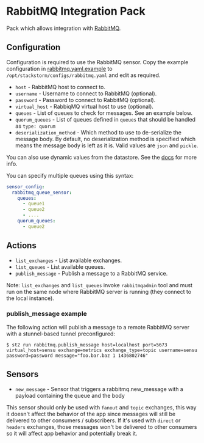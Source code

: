 # RabbitMQ Integration Pack

Pack which allows integration with [RabbitMQ](http://www.rabbitmq.com/).

## Configuration

Configuration is required to use the RabbitMQ sensor. Copy the example configuration 
in [rabbitmq.yaml.example](./rabbitmq.yaml.example) to `/opt/stackstorm/configs/rabbitmq.yaml`
and edit as required.

* ``host`` - RabbitMQ host to connect to.
* ``username`` - Username to connect to RabbitMQ (optional).
* ``password`` - Password to connect to RabbitMQ (optional).
* ``virtual_host`` - RabbiqMQ virtual host to use (optional).
* ``queues`` - List of queues to check for messages. See an example below.
* ``quorum_queues`` - List of queues defined in `queues` that should be handled as `type: quorum`
* ``deserialization_method`` - Which method to use to de-serialize the
  message body. By default, no deserialization method is specified which means
  the message body is left as it is. Valid values are ``json`` and ``pickle``.

You can also use dynamic values from the datastore. See the
[docs](https://docs.stackstorm.com/reference/pack_configs.html) for more info.

You can specify multiple queues using this syntax:

```yaml
sensor_config:
  rabbitmq_queue_sensor:
    queues:
      - queue1
      - queue2
      - ....
    quorum_queues:
      - queue2
```

## Actions

* ``list_exchanges`` - List available exchanges.
* ``list_queues`` - List available queues.
* ``publish_message`` - Publish a message to a RabbitMQ service.

Note: ``list_exchanges`` and ``list_queues`` invoke ``rabbitmqadmin`` tool and must run on the
same node where RabbitMQ server is running (they connect to the local instance).

### publish_message example

The following action will publish a message to a remote RabbitMQ server with a stunnel-based tunnel preconfigured:

```shell
$ st2 run rabbitmq.publish_message host=localhost port=5673 virtual_host=sensu exchange=metrics exchange_type=topic username=sensu password=password message="foo.bar.baz 1 1436802746"
```


## Sensors

* ``new_message`` - Sensor that triggers a rabbitmq.new_message with a payload containing the queue and the body

This sensor should only be used with ``fanout`` and ``topic`` exchanges,  this way it doesn't affect the behavior of the app since messages will still be delivered to other consumers / subscribers.
If it's used with ``direct`` or ``headers`` exchanges, those messages won't be delivered to other consumers so it will affect app behavior and potentially break it.

